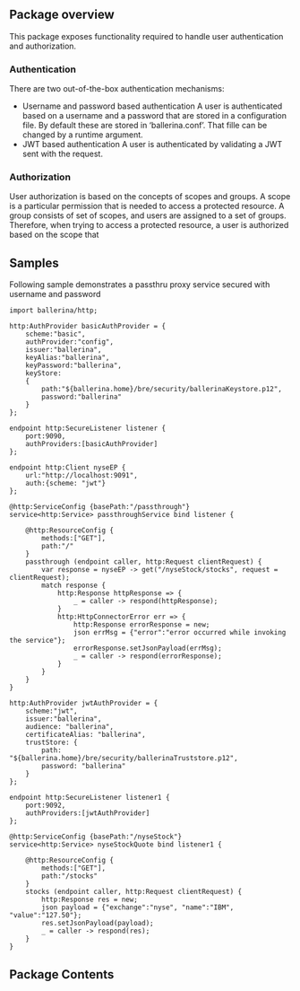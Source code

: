 ## Package overview

This package exposes functionality required to handle user authentication and authorization. 

### Authentication
There are two out-of-the-box authentication mechanisms:
- Username and password based authentication
   A user is authenticated based on a username and a password that are stored in a configuration file. By default these are stored in ‘ballerina.conf’. That fille can be changed by a runtime argument.
- JWT based authentication
   A user is authenticated by validating a JWT sent with the request. 

### Authorization
User authorization is based on the concepts of scopes and groups. A scope is a particular permission that is needed to access a protected resource. A group consists of set of scopes, and users are assigned to a set of groups. Therefore, when trying to access a protected resource, a user is authorized based on the scope that

## Samples

Following sample demonstrates a passthru proxy service secured with username and password
```ballerina
import ballerina/http;

http:AuthProvider basicAuthProvider = {
    scheme:"basic",
    authProvider:"config",
    issuer:"ballerina",
    keyAlias:"ballerina",
    keyPassword:"ballerina",
    keyStore:
    {
        path:"${ballerina.home}/bre/security/ballerinaKeystore.p12",
        password:"ballerina"
    }
};

endpoint http:SecureListener listener {
    port:9090,
    authProviders:[basicAuthProvider]
};

endpoint http:Client nyseEP {
    url:"http://localhost:9091",
    auth:{scheme: "jwt"}
};

@http:ServiceConfig {basePath:"/passthrough"}
service<http:Service> passthroughService bind listener {

    @http:ResourceConfig {
        methods:["GET"],
        path:"/"
    }
    passthrough (endpoint caller, http:Request clientRequest) {
        var response = nyseEP -> get("/nyseStock/stocks", request = clientRequest);
        match response {
            http:Response httpResponse => {
                _ = caller -> respond(httpResponse);
            }
            http:HttpConnectorError err => {
                http:Response errorResponse = new;
                json errMsg = {"error":"error occurred while invoking the service"};
                errorResponse.setJsonPayload(errMsg);
                _ = caller -> respond(errorResponse);
            }
        }
    }
}

http:AuthProvider jwtAuthProvider = {
    scheme:"jwt",
    issuer:"ballerina",
    audience: "ballerina",
    certificateAlias: "ballerina",
    trustStore: {
        path: "${ballerina.home}/bre/security/ballerinaTruststore.p12",
        password: "ballerina"
    }
};

endpoint http:SecureListener listener1 {
    port:9092,
    authProviders:[jwtAuthProvider]
};

@http:ServiceConfig {basePath:"/nyseStock"}
service<http:Service> nyseStockQuote bind listener1 {

    @http:ResourceConfig {
        methods:["GET"],
        path:"/stocks"
    }
    stocks (endpoint caller, http:Request clientRequest) {
        http:Response res = new;
        json payload = {"exchange":"nyse", "name":"IBM", "value":"127.50"};
        res.setJsonPayload(payload);
        _ = caller -> respond(res);
    }
}
```
## Package Contents


